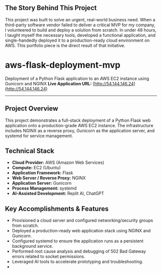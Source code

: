 ## The Story Behind This Project

This project was built to solve an urgent, real-world business need. When a third-party software vendor failed to deliver a critical MVP for my company, I volunteered to build and deploy a solution from scratch. In under 48 hours, I taught myself the necessary tools, developed a functional application, and single-handedly deployed it to a production-ready cloud environment on AWS. This portfolio piece is the direct result of that initiative.
# aws-flask-deployment-mvp
Deployment of a Python Flask application to an AWS EC2 instance using Gunicorn and NGINX
**Live Application URL:** [http://54.144.146.24](http://54.144.146.24)

---

## Project Overview

This project demonstrates a full-stack deployment of a Python Flask web application onto a production-grade AWS EC2 instance. The infrastructure includes NGINX as a reverse proxy, Gunicorn as the application server, and systemd for service management.    
## Technical Stack

* **Cloud Provider:** AWS (Amazon Web Services)
* **Compute:** EC2 (Ubuntu)
* **Application Framework:** Flask
* **Web Server / Reverse Proxy:** NGINX
* **Application Server:** Gunicorn
* **Process Management:** systemd
* **AI-Assisted Development:** Replit AI, ChatGPT

## Key Accomplishments & Features

* Provisioned a cloud server and configured networking/security groups from scratch.
* Deployed a production-ready web application stack using NGINX and Gunicorn.
* Configured systemd to ensure the application runs as a persistent background service.
* Performed root cause analysis and debugging of 502 Bad Gateway errors related to socket permissions.
* Leveraged AI tools to accelerate prototyping and troubleshooting.
* 
